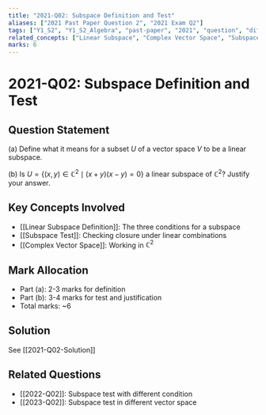 ```yaml
---
title: "2021-Q02: Subspace Definition and Test"
aliases: ["2021 Past Paper Question 2", "2021 Exam Q2"]
tags: ["Y1_S2", "Y1_S2_Algebra", "past-paper", "2021", "question", "difficulty-standard"]
related_concepts: ["Linear Subspace", "Complex Vector Space", "Subspace Test"]
marks: 6
---
```


# 2021-Q02: Subspace Definition and Test

## Question Statement
(a) Define what it means for a subset $U$ of a vector space $V$ to be a linear subspace.

(b) Is $U=\left\{(x, y) \in \mathbb{C}^{2} \mid(x+y)(x-y)=0\right\}$ a linear subspace of $\mathbb{C}^{2}$? Justify your answer.

## Key Concepts Involved
- [[Linear Subspace Definition]]: The three conditions for a subspace
- [[Subspace Test]]: Checking closure under linear combinations
- [[Complex Vector Space]]: Working in $\mathbb{C}^2$

## Mark Allocation
- Part (a): 2-3 marks for definition
- Part (b): 3-4 marks for test and justification
- Total marks: ~6

## Solution
See [[2021-Q02-Solution]]

## Related Questions
- [[2022-Q02]]: Subspace test with different condition
- [[2023-Q02]]: Subspace test in different vector space

